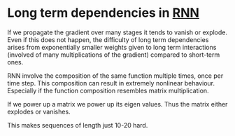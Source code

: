 # Long term dependencies in [RNN](recurrent_neural_networks.md)

If we propagate the gradient over many stages it tends to vanish or explode. Even if this does not happen, the difficulty of long term dependencies arises from exponentially smaller weights given to long term interactions (involved of many multiplications of the gradient) compared to short-term ones. 

RNN involve the composition of the same function multiple times, once per time step. This composition can result in extremely nonlinear behaviour. Especially if the function composition resembles matrix multiplication. 

If we power up a matrix we power up its eigen values. Thus the matrix either explodes or vanishes. 

This makes sequences of length just 10-20 hard.